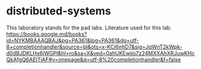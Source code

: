 # distributed-systems
This laboratory stands for the pad labs.
Literature used for this lab: https://books.google.md/books?id=NYKMBAAAQBAJ&pg=PA361&lpg=PA361&dq=utf-8+completionhandler&source=bl&ots=x-KCi6nhD7&sig=JqWnT2kWpk-d0dBJDKLHx6jWGPI&hl=ro&sa=X&ved=0ahUKEwjjo7z24MXXAhXRJuwKHcQkAfgQ6AEITjAF#v=onepage&q=utf-8%20completionhandler&f=false

